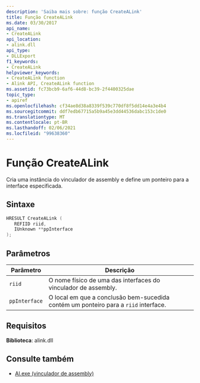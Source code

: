 ```yaml
---
description: 'Saiba mais sobre: função CreateALink'
title: Função CreateALink
ms.date: 03/30/2017
api_name:
- CreateALink
api_location:
- alink.dll
api_type:
- DLLExport
f1_keywords:
- CreateALink
helpviewer_keywords:
- CreateALink function
- Alink API, CreateALink function
ms.assetid: fc73bcb9-6af6-44d8-bc39-2f4400325dae
topic_type:
- apiref
ms.openlocfilehash: cf34ae8d38a8339f539c770df8f5dd14e4a3e4b4
ms.sourcegitcommit: ddf7edb67715a5b9a45e3dd44536dabc153c1de0
ms.translationtype: MT
ms.contentlocale: pt-BR
ms.lasthandoff: 02/06/2021
ms.locfileid: "99638360"
---
```

# <a name="createalink-function"></a>Função CreateALink

Cria uma instância do vinculador de assembly e define um ponteiro para a interface especificada.  
  
## <a name="syntax"></a>Sintaxe  
  
```cpp  
HRESULT CreateALink (  
   REFIID riid,  
   IUnknown **ppInterface  
);  
```  
  
## <a name="parameters"></a>Parâmetros  
  
|Parâmetro|Descrição|  
|---------------|-----------------|  
|`riid`|O nome físico de uma das interfaces do vinculador de assembly.|  
|`ppInterface`|O local em que a conclusão bem-sucedida contém um ponteiro para a `riid` interface.|  
  
## <a name="requirements"></a>Requisitos  

 **Biblioteca**: alink.dll  
  
## <a name="see-also"></a>Consulte também

- [Al.exe (vinculador de assembly)](../../tools/al-exe-assembly-linker.md)
